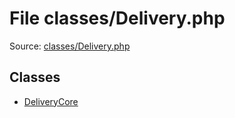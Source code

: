 File classes/Delivery.php
=========

Source: [classes/Delivery.php](https://github.com/PrestaShop/PrestaShop/blob/1.5.2.0/classes/Delivery.php)


Classes
-------

* [DeliveryCore](class.DeliveryCore.md)

